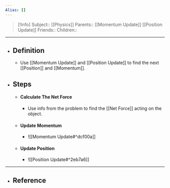 ```yaml
---
Alias: []
---
```

> [!Info]
> Subject:: [[Physics]]
> Parents:: [[Momentum Update]] [[Position Update]]
> Friends:: 
> Children:: 
---
- ## Definition
	- Use [[Momentum Update]] and [[Position Update]] to find the next [[Position]] and [[Momentum]].
- ## Steps
	- #### Calculate The Net Force
		- Use info from the problem to find the [[Net Force]] acting on the object.
	- #### Update Momentum
		- ![[Momentum Update#^dcf00a]]
	- #### Update Position
		- ![[Position Update#^2eb7a6]]
---
- ## Reference
